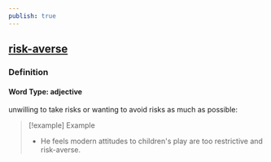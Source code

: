 ```yaml
---
publish: true
---
```


## [risk-averse](https://dictionary.cambridge.org/dictionary/english/risk-averse)

### Definition
#### Word Type: adjective
unwilling to take risks or wanting to avoid risks as much as possible:

>[!example] Example
> - He feels modern attitudes to children's play are too restrictive and risk-averse.
